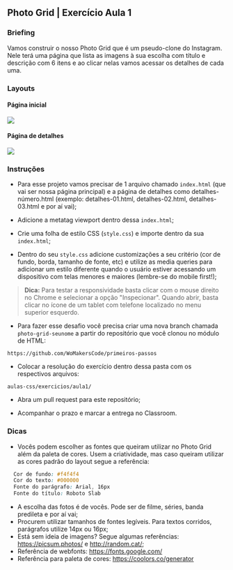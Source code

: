 
## Photo Grid | Exercício Aula 1 


### Briefing 

Vamos construir o nosso Photo Grid que é um pseudo-clone do Instagram. Nele terá uma página que lista as imagens à sua escolha com título e descrição com 6 itens
e ao clicar nelas vamos acessar os detalhes de cada uma. 

### Layouts 

#### Página inicial

<img src="https://user-images.githubusercontent.com/6249258/82079070-95d2f200-96b8-11ea-9ca4-75406be0394a.jpg"/> 


#### Página de detalhes 

<img src="https://github.com/WoMakersCode/primeiros-passos/raw/master/aula-css/exercicios/photo-grid/layouts/photogrid_details.jpg"/> 


### Instruções

- Para esse projeto vamos precisar de 1 arquivo chamado `index.html` (que vai ser nossa página principal) e a página de detalhes como detalhes-número.html (exemplo: detalhes-01.html, detalhes-02.html, detalhes-03.html e por aí vai);

- Adicione a metatag viewport dentro dessa `index.html`;

- Crie uma folha de estilo CSS (`style.css`) e importe dentro da sua `index.html`; 

- Dentro do seu `style.css` adicione customizações a seu critério (cor de fundo, borda, tamanho de fonte, etc) e utilize as media queries para adicionar um estilo diferente quando o usuário estiver acessando um dispositivo com telas menores e maiores (lembre-se do mobile first!); 


> **Dica:** Para testar a responsividade basta clicar com o mouse direito no Chrome e selecionar a opção "Inspecionar". 
Quando abrir, basta clicar no ícone de um tablet com telefone localizado no menu superior esquerdo. 


- Para fazer esse desafio você precisa criar uma nova branch chamada `photo-grid-seunome` a partir do repositório que você clonou no módulo de HTML: 

```
https://github.com/WoMakersCode/primeiros-passos
```

- Colocar a resolução do exercício dentro dessa pasta com os respectivos arquivos: 

```
aulas-css/exercicios/aula1/
```

- Abra um pull request para este repositório;

- Acompanhar o prazo e marcar a entrega no Classroom. 

### Dicas 

- Vocês podem escolher as fontes que queiram utilizar no Photo Grid além da paleta de cores. Usem a criatividade, mas caso queiram utilizar as cores padrão do layout segue a referência: 

```css
  Cor de fundo: #f4f4f4 
  Cor do texto: #000000
  Fonte do parágrafo: Arial, 16px 
  Fonte do título: Roboto Slab
```
- A escolha das fotos é de vocês. Pode ser de filme, séries, banda predileta e por aí vai;  
- Procurem utilizar tamanhos de fontes legíveis. Para textos corridos, parágrafos utilize 14px ou 16px;  
- Está sem ideia de imagens? Segue algumas referências: https://picsum.photos/ e http://random.cat/; 
- Referência de webfonts: https://fonts.google.com/ 
- Referência para paleta de cores: https://coolors.co/generator
